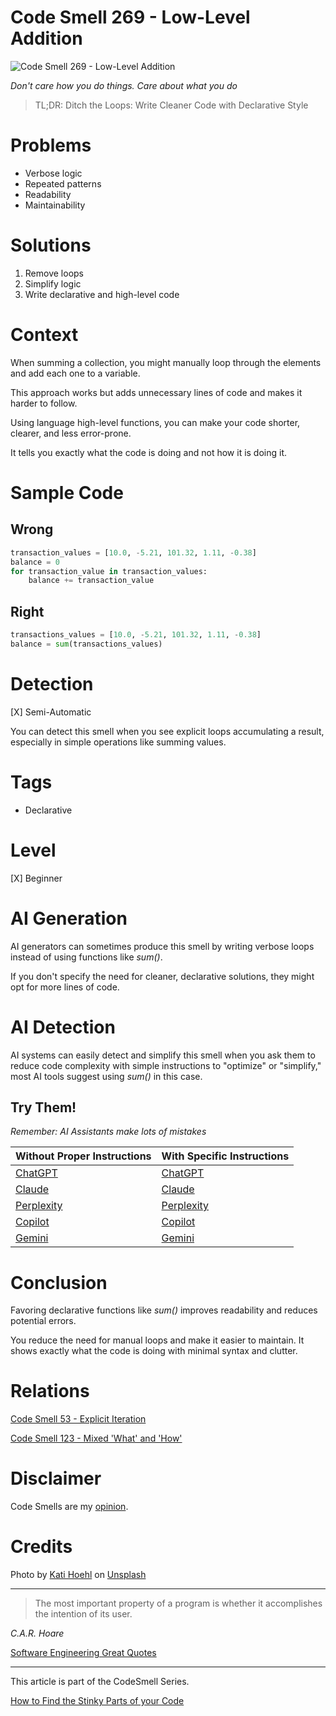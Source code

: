 # Code Smell 269 - Low-Level Addition

![Code Smell 269 - Low-Level Addition](Code%20Smell%20269%20-%20Low-Level%20Addition.jpg)

*Don't care how you do things. Care about what you do*

> TL;DR: Ditch the Loops: Write Cleaner Code with Declarative Style

# Problems

- Verbose logic
- Repeated patterns
- Readability
- Maintainability

# Solutions

1. Remove loops
2. Simplify logic
3. Write declarative and high-level code

# Context

When summing a collection, you might manually loop through the elements and add each one to a variable. 

This approach works but adds unnecessary lines of code and makes it harder to follow. 

Using language high-level functions, you can make your code shorter, clearer, and less error-prone.

It tells you exactly what the code is doing and not how it is doing it.

# Sample Code

## Wrong

[Gist Url]: # (https://gist.github.com/mcsee/77bb05bc96d301c961d096fa5bbd4687)

```python
transaction_values = [10.0, -5.21, 101.32, 1.11, -0.38]
balance = 0
for transaction_value in transaction_values:
    balance += transaction_value
```

## Right

[Gist Url]: # (https://gist.github.com/mcsee/1dd5fadc08e94b85be0d1cfca26ce8a6)

```python
transactions_values = [10.0, -5.21, 101.32, 1.11, -0.38]
balance = sum(transactions_values)
```

# Detection

[X] Semi-Automatic 

You can detect this smell when you see explicit loops accumulating a result, especially in simple operations like summing values.  

# Tags

- Declarative

# Level

[X] Beginner 

# AI Generation

AI generators can sometimes produce this smell by writing verbose loops instead of using functions like *sum()*.

If you don't specify the need for cleaner, declarative solutions, they might opt for more lines of code.

# AI Detection

AI systems can easily detect and simplify this smell when you ask them to reduce code complexity with simple instructions to "optimize" or "simplify," most AI tools suggest using *sum()* in this case.

## Try Them!

*Remember: AI Assistants make lots of mistakes*

| Without Proper Instructions    | With Specific Instructions |
| -------- | ------- |
| [ChatGPT](https://chat.openai.com/?q=Correct+and+explain+this+code%3A+%60%60%60python%0D%0Atransaction_values+%3D+%5B10.0%2C+-5.21%2C+101.32%2C+1.11%2C+-0.38%5D%0D%0Abalance+%3D+0%0D%0Afor+transaction_value+in+transaction_values%3A%0D%0A++++balance+%2B%3D+transaction_value%0D%0A%60%60%60) | [ChatGPT](https://chat.openai.com/?q=Convert+it+to+more+declarative%3A+%60%60%60python%0D%0Atransaction_values+%3D+%5B10.0%2C+-5.21%2C+101.32%2C+1.11%2C+-0.38%5D%0D%0Abalance+%3D+0%0D%0Afor+transaction_value+in+transaction_values%3A%0D%0A++++balance+%2B%3D+transaction_value%0D%0A%60%60%60) |
| [Claude](https://claude.ai/new?q=Correct+and+explain+this+code%3A+%60%60%60python%0D%0Atransaction_values+%3D+%5B10.0%2C+-5.21%2C+101.32%2C+1.11%2C+-0.38%5D%0D%0Abalance+%3D+0%0D%0Afor+transaction_value+in+transaction_values%3A%0D%0A++++balance+%2B%3D+transaction_value%0D%0A%60%60%60) | [Claude](https://claude.ai/new?q=Convert+it+to+more+declarative%3A+%60%60%60python%0D%0Atransaction_values+%3D+%5B10.0%2C+-5.21%2C+101.32%2C+1.11%2C+-0.38%5D%0D%0Abalance+%3D+0%0D%0Afor+transaction_value+in+transaction_values%3A%0D%0A++++balance+%2B%3D+transaction_value%0D%0A%60%60%60) |
| [Perplexity](https://perplexity.ai/?q=Correct+and+explain+this+code%3A+%60%60%60python%0D%0Atransaction_values+%3D+%5B10.0%2C+-5.21%2C+101.32%2C+1.11%2C+-0.38%5D%0D%0Abalance+%3D+0%0D%0Afor+transaction_value+in+transaction_values%3A%0D%0A++++balance+%2B%3D+transaction_value%0D%0A%60%60%60) | [Perplexity](https://perplexity.ai/?q=Convert+it+to+more+declarative%3A+%60%60%60python%0D%0Atransaction_values+%3D+%5B10.0%2C+-5.21%2C+101.32%2C+1.11%2C+-0.38%5D%0D%0Abalance+%3D+0%0D%0Afor+transaction_value+in+transaction_values%3A%0D%0A++++balance+%2B%3D+transaction_value%0D%0A%60%60%60) |
| [Copilot](https://www.bing.com/chat?showconv=1&sendquery=1&q=Correct+and+explain+this+code%3A+%60%60%60python%0D%0Atransaction_values+%3D+%5B10.0%2C+-5.21%2C+101.32%2C+1.11%2C+-0.38%5D%0D%0Abalance+%3D+0%0D%0Afor+transaction_value+in+transaction_values%3A%0D%0A++++balance+%2B%3D+transaction_value%0D%0A%60%60%60) | [Copilot](https://www.bing.com/chat?showconv=1&sendquery=1&q=Convert+it+to+more+declarative%3A+%60%60%60python%0D%0Atransaction_values+%3D+%5B10.0%2C+-5.21%2C+101.32%2C+1.11%2C+-0.38%5D%0D%0Abalance+%3D+0%0D%0Afor+transaction_value+in+transaction_values%3A%0D%0A++++balance+%2B%3D+transaction_value%0D%0A%60%60%60) |
| [Gemini](https://gemini.google.com/?q=Correct+and+explain+this+code%3A+%60%60%60python%0D%0Atransaction_values+%3D+%5B10.0%2C+-5.21%2C+101.32%2C+1.11%2C+-0.38%5D%0D%0Abalance+%3D+0%0D%0Afor+transaction_value+in+transaction_values%3A%0D%0A++++balance+%2B%3D+transaction_value%0D%0A%60%60%60) | [Gemini](https://gemini.google.com/?q=Convert+it+to+more+declarative%3A+%60%60%60python%0D%0Atransaction_values+%3D+%5B10.0%2C+-5.21%2C+101.32%2C+1.11%2C+-0.38%5D%0D%0Abalance+%3D+0%0D%0Afor+transaction_value+in+transaction_values%3A%0D%0A++++balance+%2B%3D+transaction_value%0D%0A%60%60%60) | 

# Conclusion

Favoring declarative functions like *sum()* improves readability and reduces potential errors. 

You reduce the need for manual loops and make it easier to maintain. It shows exactly what the code is doing with minimal syntax and clutter.

# Relations

[Code Smell 53 - Explicit Iteration](https://github.com/mcsee/Software-Design-Articles/tree/main/Articles/Code%20Smells/Code%20Smell%2053%20-%20Explicit%20Iteration/readme.md)

[Code Smell 123 - Mixed 'What' and 'How'](https://github.com/mcsee/Software-Design-Articles/tree/main/Articles/Code%20Smells/Code%20Smell%20123%20-%20Mixed%20'What'%20and%20'How'/readme.md)

# Disclaimer

Code Smells are my [opinion](https://github.com/mcsee/Software-Design-Articles/tree/main/Articles/Blogging/I%20Wrote%20More%20than%2090%20Articles%20on%202021%20Here%20is%20What%20I%20Learned/readme.md).

# Credits

Photo by [Kati Hoehl](https://unsplash.com/@helenatheactress) on [Unsplash](https://unsplash.com/photos/a-wooden-abacusk-sitting-on-top-of-a-table-next-to-a-plant-i3rBo3b9QbA)
    
* * *

> The most important property of a program is whether it accomplishes the intention of its user.

_C.A.R. Hoare_
 
[Software Engineering Great Quotes](https://github.com/mcsee/Software-Design-Articles/tree/main/Articles/Quotes/Software%20Engineering%20Great%20Quotes/readme.md)

* * *

This article is part of the CodeSmell Series.

[How to Find the Stinky Parts of your Code](https://github.com/mcsee/Software-Design-Articles/tree/main/Articles/Code%20Smells/How%20to%20Find%20the%20Stinky%20parts%20of%20your%20Code/readme.md)